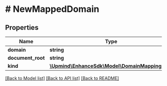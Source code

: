 # # NewMappedDomain

## Properties

Name | Type | Description | Notes
------------ | ------------- | ------------- | -------------
**domain** | **string** |  |
**document_root** | **string** |  | [optional]
**kind** | [**\Upmind\EnhanceSdk\Model\DomainMappingKind**](DomainMappingKind.md) |  | [optional]

[[Back to Model list]](../../README.md#models) [[Back to API list]](../../README.md#endpoints) [[Back to README]](../../README.md)
